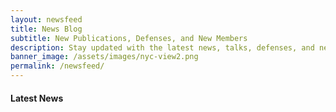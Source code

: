 ```yaml
---
layout: newsfeed
title: News Blog
subtitle: New Publications, Defenses, and New Members
description: Stay updated with the latest news, talks, defenses, and new members joining our team.
banner_image: /assets/images/nyc-view2.png
permalink: /newsfeed/
---
```


<!-- Content here would show up above your news feed -->

#### <b>Latest News</b>
